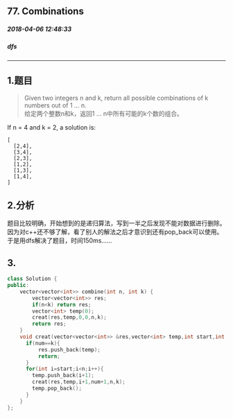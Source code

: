## 77. Combinations
##### 2018-04-06 12:48:33
##### dfs
***
## 1.题目
>Given two integers n and k, return all possible combinations of k numbers out of 1 ... n.   
给定两个整数n和k，返回1 ... n中所有可能的k个数的组合。

If n = 4 and k = 2, a solution is:
```
[
  [2,4],
  [3,4],
  [2,3],
  [1,2],
  [1,3],
  [1,4],
]
```
## 2.分析
题目比较明确，开始想到的是递归算法，写到一半之后发现不能对数据进行删除。  
因为对c++还不够了解，看了别人的解法之后才意识到还有pop_back可以使用。于是用dfs解决了题目，时间150ms......

## 3.
```cpp
class Solution {
public:
    vector<vector<int>> combine(int n, int k) {
        vector<vector<int>> res;
        if(n<k) return res;
        vector<int> temp(0);
        creat(res,temp,0,0,n,k);
        return res;
    }
    void creat(vector<vector<int>> &res,vector<int> temp,int start,int num,int n,int k){
      if(num==k){
          res.push_back(temp);
          return;
      }
      for(int i=start;i<n;i++){
        temp.push_back(i+1);
        creat(res,temp,i+1,num+1,n,k);
        temp.pop_back();
      }
    }
};
```
